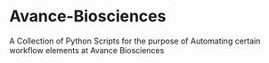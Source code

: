 # Avance-Biosciences
A Collection of Python Scripts for the purpose of Automating certain workflow elements at Avance Biosciences
